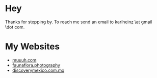 # Hey

Thanks for stepping by. To reach me send an email to karlheinz \at gmail \dot com.

# My Websites
- [muuuh.com](https://muuuh.com "Wildlife Photography")
- [faunaflora.photography](https://faunaflora.photography "Fauna Flora Photography")
- [discoverymexico.com.mx](https://www.discoverymexico.com.mx "Discovery Mexico")
